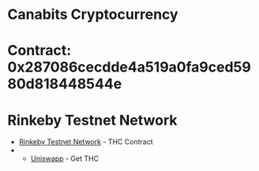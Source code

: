 # Canabits Cryptocurrency
# Contract: 0x287086cecdde4a519a0fa9ced5980d818448544e
# Rinkeby Testnet Network
* [Rinkeby Testnet Network](https://rinkeby.etherscan.io/token/0x287086cecdde4a519a0fa9ced5980d818448544e) - THC Contract
* * [Uniswapp](https://app.uniswap.org/) - Get THC
